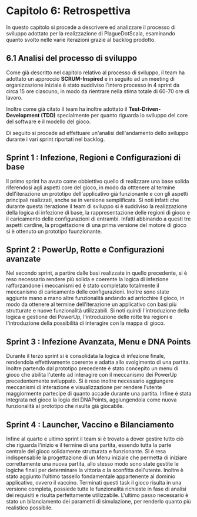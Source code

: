 # Capitolo 6: Retrospettiva

In questo capitolo si procede a descrivere ed analizzare il processo di sviluppo adottato per la realizzazione di PlagueDotScala, esaminando quanto svolto nelle varie iterazioni grazie al backlog prodotto.

## 6.1 Analisi del processo di sviluppo

Come già descritto nel capitolo relativo al processo di sviluppo, il team ha adottato un approccio **SCRUM-Inspired** e in seguito ad un meeting di organizzazione iniziale è stato suddiviso l'intero processo in 4 sprint da circa 15 ore ciascuno, in modo da rientrare nella stima totale di 60-70 ore di lavoro. 

Inoltre come già citato il team ha inoltre adottato il **Test-Driven-Development (TDD)** specialmente per quanto riguarda lo sviluppo del core del software e il modello del gioco.

Di seguito si procede ad effettuare un'analisi dell'andamento dello sviluppo durante i vari sprint riportati nel backlog.

## Sprint 1 : Infezione, Regioni e Configurazioni di base
Il primo sprint ha avuto come obbiettivo quello di realizzare una base solida riferendosi agli aspetti core del gioco, in modo da otttenere al termine dell'iterazione un prototipo dell'applicativo già funzionante e con gli aspetti principali realizzati, anche se in versione semplificata. Si noti infatti che durante questa iterazione il team di sviluppo si è suddiviso la realizzazione della logica di infezione di base, la rappresentazione delle regioni di gioco e il caricamento delle configurazioni di entrambi. Infatti abbinando a questi tre aspetti cardine, la progettazione di una prima versione del motore di gioco si è ottenuto un prototipo fuunzionante. 

## Sprint 2 : PowerUp, Rotte e Configurazioni avanzate
Nel secondo sprint, a partire dalle basi realizzate in quello precedente, si è reso necessario rendere più solida e coerente la logica di infezione rafforzandone i meccanismi ed è stato completato totalmente il meccanismo di caricamento delle configurazioni. Inoltre sono state aggiunte mano a mano altre funzionalità andando ad arricchire il gioco, in modo da ottenere al termine dell'iterazione un applicativo con basi più strutturate e nuove funzionalità utilizzabili. Si noti quindi l'introduzione della logica e gestione dei PowerUp, l'introduzione delle rotte tra regioni e l'introduzione della possibilità di interagire con la mappa di gioco.

## Sprint 3 : Infezione Avanzata, Menu e DNA Points
Durante il terzo sprint si è consolidata la logica di infezione finale, rendendola effettivamente coerente e adatta allo svolgimento di una partita. Inoltre partendo dal prototipo precedente è stato concepito un menu di gioco che abilita l'utente ad interagire con il meccanismo dei PowerUp precedentemente sviluppato. Si è reso inoltre necessario aggiungere meccanismi di interazione e visualizzazione per rendere l'utente maggiormente partecipe di quanto accade durante una partita. Infine è stata integrata nel gioco la logia dei DNAPoints, aggiungendola come nuova funzionalità al prototipo che risulta già giocabile.

## Sprint 4 : Launcher, Vaccino e Bilanciamento
Infine al quarto e ultimo sprint il team si è trovato a dover gestire tutto ciò che riguarda l'inizio e il termine di una partita, essendo tutta la parte centrale del gioco solidamente strutturata e funzionante. Si è resa indispensabile la progettazione di un Menu iniziale che permetta di iniziare correttamente una nuova partita, allo stesso modo sono state gestite le logiche finali per determinare la vittoria o la sconfitta dell'utente. Inoltre è stato aggiunto l'ultimo tassello fondamentale appartenente al dominio applicativo, ovvero il vaccino. Terminati questi task il gioco risulta in una versione completa, possiede tutte le funzionalità richieste in fase di analisi dei requisiti e risulta perfettamente utilizzabile. L'ultimo passo necessario è stato un bilanciamento dei parametri di simulazione, per renderlo quanto più realistico possibile.
